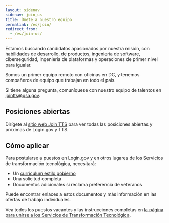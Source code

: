 ```yaml
---
layout: sidenav
sidenav: join_us
title: Únete a nuestro equipo
permalink: /es/join/
redirect_from:
  - /es/join-us/
---
```

Estamos buscando candidatos apasionados por nuestra misión, con habilidades de desarrollo, de productos, ingeniería de software, ciberseguridad, ingeniería de plataformas y operaciones
de primer nivel para igualar.

Somos un primer equipo remoto con oficinas en DC, y tenemos compañeros de equipo que trabajan en todo el país.

Si tiene alguna pregunta, comuníquese con nuestro equipo de talentos en [jointts@gsa.gov](mailto:jointts@gsa.gov).

## Posiciones abiertas

Dirígete al [sitio web Join TTS](https://join.tts.gsa.gov/) para ver todas las posiciones abiertas y próximas de Login.gov y TTS.

## Cómo aplicar

Para postularse a puestos en Login.gov y en otros lugares de los Servicios de transformación tecnológica, necesitará:

* Un [currículum estilo gobierno](https://join.tts.gsa.gov/resume/)
* Una solicitud completa
* Documentos adicionales si reclama preferencia de veteranos

Puede encontrar enlaces a estos documentos y más información en las ofertas de trabajo individuales.

Vea todos los puestos vacantes y las instrucciones completas en [la página para unirse a los Servicios de Transformación Tecnológica](https://join.tts.gsa.gov/).

